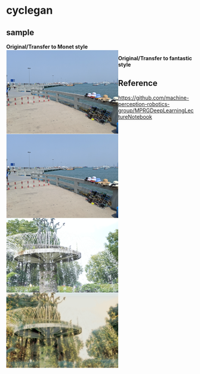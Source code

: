 # cyclegan
## sample
**Original/Transfer to Monet style**   
<a>
  <img align="left" src=https://github.com/TakeruEndo/GDL_pytorch/blob/main/cycleGAN/sample/photo1.png width=300 />
</a>
<a>
  <img align="left" src=https://github.com/TakeruEndo/GDL_pytorch/blob/main/cycleGAN/sample/photo1.png width=300 />
</a>

**Original/Transfer to fantastic style**   
<a>
  <img align="left" src=https://github.com/TakeruEndo/GDL_pytorch/blob/main/cycleGAN/sample/photo2.png width=300 />
</a>
<a>
  <img align="left" src=https://github.com/TakeruEndo/GDL_pytorch/blob/main/cycleGAN/sample/photo2_fantasy.png width=300 />
</a>


## Reference
https://github.com/machine-perception-robotics-group/MPRGDeepLearningLectureNotebook
